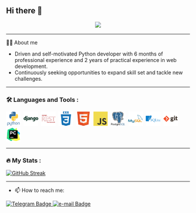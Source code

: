 ## Hi there 👋
<div id="header" align="center">
  <img src="https://media.giphy.com/media/M9gbBd9nbDrOTu1Mqx/giphy.gif" width="100"/>
</div>



_____________________
👩‍💻 About me
- Driven and self-motivated Python developer with 6 months of professional experience and 2 years of practical experience in web development.
- Continuously seeking opportunities to expand skill set and tackle new challenges.

______________________
### :hammer_and_wrench: Languages and Tools :
<div>
  <img src="https://github.com/devicons/devicon/blob/master/icons/python/python-original-wordmark.svg" alt="Python" width="40" height="40"/>&nbsp;
  <img src="https://github.com/devicons/devicon/blob/master/icons/django/django-plain-wordmark.svg" title="Django" width="40" height="40"/>&nbsp;
  <img src="https://github.com/devicons/devicon/blob/master/icons/djangorest/djangorest-plain-wordmark.svg" title="DRF" width="40" height="40"/>&nbsp;
  <img src="https://github.com/devicons/devicon/blob/master/icons/css3/css3-plain-wordmark.svg"  title="CSS3" alt="CSS" width="40" height="40"/>&nbsp;
  <img src="https://github.com/devicons/devicon/blob/master/icons/html5/html5-original.svg" title="HTML5" alt="HTML" width="40" height="40"/>&nbsp;
  <img src="https://github.com/devicons/devicon/blob/master/icons/javascript/javascript-original.svg" title="JavaScript" alt="JavaScript" width="40" height="40"/>&nbsp;
  <img src="https://github.com/devicons/devicon/blob/master/icons/postgresql/postgresql-original-wordmark.svg" title="PostgreSQL"  alt="PostgreSQL" width="40" height="40"/>&nbsp;
  <img src="https://github.com/devicons/devicon/blob/master/icons/mysql/mysql-original-wordmark.svg" title="MySQL"  alt="MySQL" width="40" height="40"/>&nbsp;
  <img src="https://github.com/devicons/devicon/blob/master/icons/sqlite/sqlite-plain-wordmark.svg" title="SQLite"  alt="SQLite" width="40" height="40"/>&nbsp;
  <img src="https://github.com/devicons/devicon/blob/master/icons/git/git-original-wordmark.svg" title="Git" alt="Git" width="40" height="40"/>
  
  <img src="https://github.com/devicons/devicon/blob/master/icons/pycharm/pycharm-original.svg" title="CSS3" alt="CSS" width="40" height="40"/>
</div>

______________________
### :fire: My Stats :
[![GitHub Streak](http://github-readme-streak-stats.herokuapp.com?user=matthew-mal&theme=dark&background=000000)](https://git.io/streak-stats)
_________________________
- 📫 How to reach me:
<div id="badges" align="cente">
  <a href="https://t.me/mmmatthew">
    <img src="https://img.shields.io/badge/telegram-blue?logo=telegram&logoColor=white" alt="Telegram Badge"/>
  </a>
  <a href="mat_mal02@outlook.com">
    <img src="https://img.shields.io/badge/outlook-blue?logo=email&logoColor=white" alt="e-mail Badge"/>
  </a>
</div>
